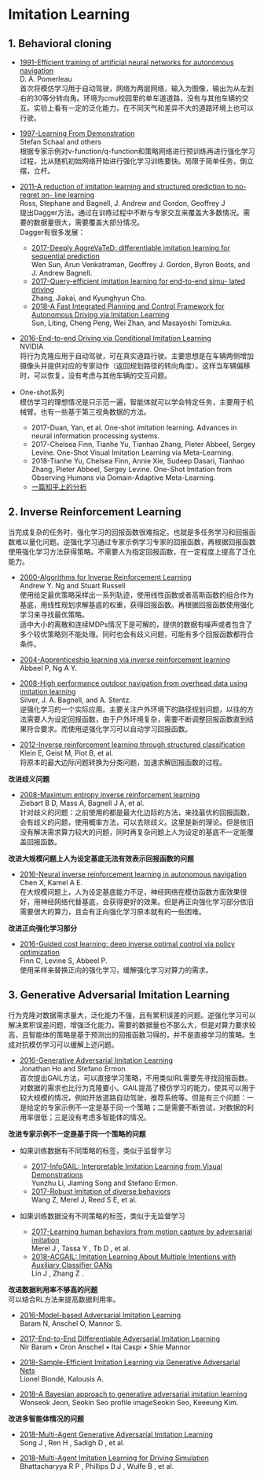 # Imitation Learning

## 1. Behavioral cloning
+ [1991-Efficient training of artificial neural networks for autonomous navigation](https://www.ri.cmu.edu/pub_files/pub3/pomerleau_dean_1991_1/pomerleau_dean_1991_1.pdf)<br />
D. A. Pomerleau<br />
首次将模仿学习用于自动驾驶，网络为两层网络，输入为图像，输出为从左到右的30等分转向角。环境为cmu校园里的单车道道路，没有与其他车辆的交互。实验上看有一定的泛化能力，在不同天气和差异不大的道路环境上也可以行驶。

+ [1997-Learning From Demonstration](http://www8.cs.umu.se/research/ifor/dl/SEQUENCE%20LEARINIG/learning-from-demonstration.pdf)<br />
Stefan Schaal and others<br />
根据专家示例对v-function/q-function和策略网络进行预训练再进行强化学习过程，比从随机初始网络开始进行强化学习训练要快。局限于简单任务，倒立摆，立杆。

+ [2011-A reduction of imitation learning and structured prediction to no-regret on- line learning](https://www.cs.cmu.edu/~sross1/publications/Ross-AIStats11-NoRegret.pdf)<br />
Ross, Stephane and Bagnell, J. Andrew and Gordon, Geoffrey J<br />
提出Dagger方法，通过在训练过程中不断与专家交互来覆盖大多数情况。需要的数据量很大，需要覆盖大部分情况。<br />
Dagger有很多发展：
    - [2017-Deeply AggreVaTeD: differentiable imitation learning for sequential prediction](https://arxiv.org/abs/1703.01030)<br />
    Wen Sun, Arun Venkatraman, Geoffrey J. Gordon, Byron Boots, and J. Andrew Bagnell.
    - [2017-Query-efficient imitation learning for end-to-end simu- lated driving](https://arxiv.org/abs/1605.06450)<br />
    Zhang, Jiakai, and Kyunghyun Cho.
    - [2018-A Fast Integrated Planning and Control Framework for Autonomous Driving via Imitation Learning](https://arxiv.org/pdf/1707.02515.pdf)<br />
    Sun, Liting, Cheng Peng, Wei Zhan, and Masayoshi Tomizuka.

+ [2016-End-to-end Driving via Conditional Imitation Learning](http://vladlen.info/papers/conditional-imitation.pdf) <br />
NVIDIA <br />
将行为克隆应用于自动驾驶，可在真实道路行驶。主要思想是在车辆两侧增加摄像头并提供对应的专家动作（返回规划路径的转向角度）。这样当车辆偏移时，可以恢复，没有考虑与其他车辆的交互问题。

+ One-shot系列 <br />
模仿学习的理想情况是只示范一遍，智能体就可以学会特定任务，主要用于机械臂。也有一些基于第三视角数据的方法。<br />
    - 2017-Duan, Yan, et al. One-shot imitation learning. Advances in neural information processing systems. 
    - 2017-Chelsea Finn, Tianhe Yu, Tianhao Zhang, Pieter Abbeel, Sergey Levine. One-Shot Visual Imitation Learning via Meta-Learning. 
    - 2018-Tianhe Yu, Chelsea Finn, Annie Xie, Sudeep Dasari, Tianhao Zhang, Pieter Abbeel, Sergey Levine. One-Shot Imitation from Observing Humans via Domain-Adaptive Meta-Learning. 
  * [一篇知乎上的分析](https://zhuanlan.zhihu.com/p/83774235)



## 2. Inverse Reinforcement Learning
当完成复杂的任务时，强化学习的回报函数很难指定。也就是多任务学习和回报函数难以量化问题。逆强化学习通过专家示例学习专家的回报函数，再根据回报函数使用强化学习方法获得策略。不需要人为指定回报函数，在一定程度上提高了泛化能力。

+ [2000-Algorithms for Inverse Reinforcement Learning](https://people.eecs.berkeley.edu/~russell/papers/ml00-irl.pdf) <br />
Andrew Y. Ng and Stuart Russell <br />
使用给定最优策略采样出一系列轨迹，使用线性函数或者高斯函数的组合作为基底，用线性规划求解基底的权重，获得回报函数。再根据回报函数使用强化学习来寻找最优策略。 <br />
适中大小的离散和连续MDPs情况下是可解的，提供的数据有噪声或者包含了多个较优策略则不能处理。同时也会有歧义问题，可能有多个回报函数都符合条件。

+ [2004-Apprenticeship learning via inverse reinforcement learning](https://ai.stanford.edu/~ang/papers/icml04-apprentice.pdf) <br />
Abbeel P, Ng A Y. <br />

+ [2008-High performance outdoor navigation from overhead data using imitation learning](https://www.ri.cmu.edu/pub_files/pub4/silver_david_2008_1/silver_david_2008_1.pdf)<br />
Silver, J. A. Bagnell, and A. Stentz.<br />
逆强化学习的一个实际应用。主要关注户外环境下的路径规划问题，以往的方法需要人为设定回报函数，由于户外环境复杂，需要不断调整回报函数直到结果符合要求。而使用逆强化学习可以自动学习回报函数。

+ [2012-Inverse reinforcement learning through structured classification](http://papers.nips.cc/paper/4551-inverse-reinforcement-learning-through-structured-classification.pdf) <br />
Klein E, Geist M, Piot B, et al. <br />
将原本的最大边际问题转换为分类问题，加速求解回报函数的过程。

**改进歧义问题**
+ [2008-Maximum entropy inverse reinforcement learning](https://www.aaai.org/Papers/AAAI/2008/AAAI08-227.pdf)<br />
Ziebart B D, Mass A, Bagnell J A, et al.<br />
针对歧义的问题：之前使用的都是最大化边际的方法，来找最优的回报函数，会有歧义的问题，使用概率方法，可以去除歧义。这里是新的理论。但是依旧没有解决需求算力较大的问题，同时再复杂问题上人为设定的基底不一定能覆盖回报函数。

**改进大规模问题上人为设定基底无法有效表示回报函数的问题**
+ [2016-Neural inverse reinforcement learning in autonomous navigation](https://www.sciencedirect.com/science/article/abs/pii/S0921889015301652?via%3Dihub) <br />
Chen X, Kamel A E. <br />
在大规模问题上，人为设定基底能力不足，神经网络在模仿函数方面效果很好，用神经网络代替基底，会获得更好的效果。但是再正向强化学习部分依旧需要很大的算力，且会有正向强化学习原本就有的一些困难。

**改进正向强化学习部分**
+ [2016-Guided cost learning: deep inverse optimal control via policy optimization](https://arxiv.org/pdf/1603.00448.pdf)<br />
Finn C, Levine S, Abbeel P.<br />
使用采样来替换正向的强化学习，缓解强化学习对算力的需求。

## 3. Generative Adversarial Imitation Learning
行为克隆对数据需求量大，泛化能力不强，且有累积误差的问题。逆强化学习可以解决累积误差问题，增强泛化能力，需要的数据量也不那么大，但是对算力要求较高，且智能体的策略是基于预测出的回报函数习得的，并不是直接学习的策略。生成对抗模仿学习可以缓解上述问题。

+ [2016-Generative Adversarial Imitation Learning](https://arxiv.org/pdf/1606.03476.pdf)<br />
Jonathan Ho and Stefano Ermon<br />
首次提出GAIL方法，可以直接学习策略，不用类似IRL需要先寻找回报函数。对数据的需求也比行为克隆要小。GAIL提高了模仿学习的能力，使其可以用于较大规模的情况，例如开放道路自动驾驶，推荐系统等。但是有三个问题：一是给定的专家示例不一定是基于同一个策略；二是需要不断尝试，对数据的利用率很低；三是没有考虑多智能体的情况。

**改进专家示例不一定是基于同一个策略的问题**
+ 如果训练数据有不同策略的标签，类似于监督学习
    - [2017-InfoGAIL: Interpretable Imitation Learning from Visual Demonstrations](https://arxiv.org/abs/1703.08840)<br />
Yunzhu Li, Jiaming Song and Stefano Ermon.<br />
    - [2017-Robust imitation of diverse behaviors](https://deepmind.com/research/publications/robust-imitation-diverse-behaviors)<br />
    Wang Z, Merel J, Reed S E, et al.<br />
    
    
+ 如果训练数据没有不同策略的标签，类似于无监督学习
    - [2017-Learning human behaviors from motion capture by adversarial imitation](https://deepmind.com/research/publications/learning-human-behaviors-motion-capture-adversarial-imitation)<br />
    Merel J , Tassa Y , Tb D , et al.<br />
    - [2018-ACGAIL: Imitation Learning About Multiple Intentions with Auxiliary Classifier GANs](https://link.springer.com/chapter/10.1007/978-3-319-97304-3_25)<br />
    Lin J , Zhang Z . 
    
**改进数据利用率不够高的问题**<br />
可以结合RL方法来提高数据利用率。
+ [2016-Model-based Adversarial Imitation Learning](https://arxiv.org/pdf/1612.02179.pdf)<br />
Baram N, Anschel O, Mannor S.

+ [2017-End-to-End Differentiable Adversarial Imitation Learning](http://proceedings.mlr.press/v70/baram17a/baram17a.pdf)<br />
Nir Baram • Oron Anschel • Itai Caspi • Shie Mannor

+ [2018-Sample-Efficient Imitation Learning via Generative Adversarial Nets](https://deepai.org/publication/sample-efficient-imitation-learning-via-generative-adversarial-nets)<br />
Lionel Blondé, Kalousis A.

+ [2018-A Bayesian approach to generative adversarial imitation learning](https://pdfs.semanticscholar.org/a173/438f98c2285e7986cd778138c7993f02abe9.pdf?_ga=2.52930145.834071317.1596590790-214497470.1581581535)<br />
Wonseok Jeon, Seokin  Seo profile imageSeokin Seo, Keeeung Kim.

**改进多智能体情况的问题**
+ [2018-Multi-Agent Generative Adversarial Imitation Learning](https://arxiv.org/abs/1807.09936)<br />
Song J , Ren H , Sadigh D , et al.

+ [2018-Multi-Agent Imitation Learning for Driving Simulation](https://arxiv.org/pdf/1803.01044.pdf)<br />
Bhattacharyya R P , Phillips D J , Wulfe B , et al.
